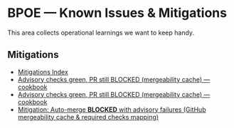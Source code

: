 <!-- status: stub; target: 150+ words -->
<!-- status: stub; target: 150+ words -->
<!-- status: stub; target: 150+ words -->
<!-- status: stub; target: 150+ words -->
<!-- status: stub; target: 150+ words -->
<!-- status: stub; target: 150+ words -->
<!-- status: stub; target: 150+ words -->
# BPOE — Known Issues & Mitigations

This area collects operational learnings we want to keep handy.

## Mitigations
* [Mitigations Index](admin/bpoe/mitigations/_index.md)
* [Advisory checks green, PR still BLOCKED (mergeability cache) — cookbook](admin/bpoe/mitigations/2025-09-05_advisory-green-but-blocked_fix.md)
* [Advisory checks green, PR still BLOCKED (mergeability cache) — cookbook](admin/bpoe/mitigations/2025-09-05_advisory-green-but-blocked.md)
* [Mitigation: Auto-merge **BLOCKED** with advisory failures (GitHub mergeability cache & required checks mapping)](admin/bpoe/mitigations/2025-09-05_mergeability-cache-and-checks.md)








